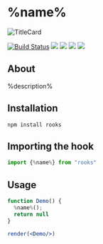 # %name%

![TitleCard](https://raw.githubusercontent.com/imbhargav5/rooks/HEAD/packages/%directoryName%/title-card.svg)

[![Build Status](https://travis-ci.org/imbhargav5/rooks.svg?branch=master)](https://travis-ci.org/imbhargav5/rooks) ![](https://img.shields.io/npm/v/rooks/latest.svg) ![](https://img.shields.io/npm/l/rooks.svg) ![](https://img.shields.io/bundlephobia/min/rooks.svg) ![](https://img.shields.io/david/imbhargav5/rooks.svg?path=packages%2F%directoryName%)



## About
%description%


[//]: # (Main)

## Installation

```
npm install rooks
```

## Importing the hook

```javascript
import {%name%} from "rooks"
```

## Usage

```jsx
function Demo() {
  %name%();
  return null
}

render(<Demo/>)
```
